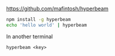 https://github.com/mafintosh/hyperbeam

```sh
npm install -g hyperbeam
echo 'hello world' | hyperbeam
```

In another terminal
```
hyperbeam <key>
```
